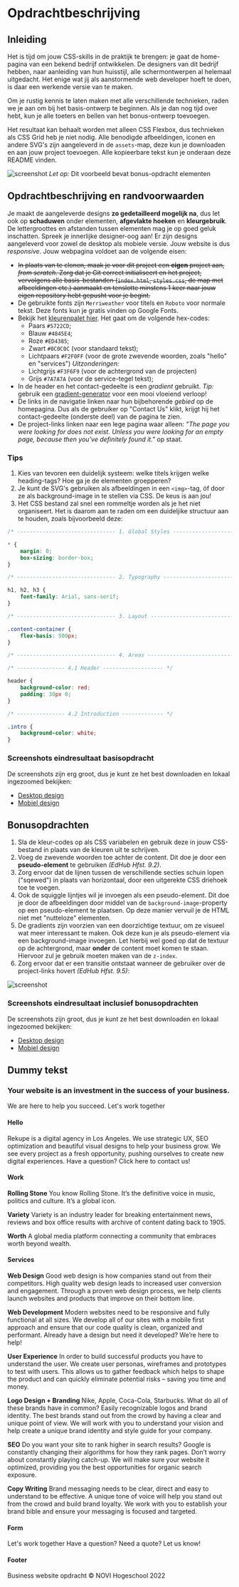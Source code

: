 # Opdrachtbeschrijving

## Inleiding

Het is tijd om jouw CSS-skills in de praktijk te brengen: je gaat de home-pagina van een bekend bedrijf ontwikkelen. De designers van dit bedrijf hebben, naar aanleiding van hun huisstijl, alle schermontwerpen al helemaal uitgedacht. Het enige wat jij als aanstormende web developer hoeft te doen, is daar een werkende versie van te maken.

Om je rustig kennis te laten maken met alle verschillende technieken, raden we je aan om bij het basis-ontwerp te beginnen. Als je dan nog tijd over hebt, kun je alle toeters en bellen van het bonus-ontwerp toevoegen. 

Het resultaat kan behaalt worden met alleen CSS Flexbox, dus technieken als CSS Grid heb je niet nodig. Alle benodigde
afbeeldingen, iconen en andere SVG's zijn aangeleverd in de `assets`-map, deze kun je downloaden en aan jouw project toevoegen. Alle kopieerbare tekst kun je onderaan deze README vinden.

![screenshot](./assets/screenshots/screenshot-main.png)
_Let op:_ Dit voorbeeld bevat bonus-opdracht elementen

## Opdrachtbeschrijving en randvoorwaarden
Je maakt de aangeleverde designs **zo gedetailleerd mogelijk na**, dus let ook op **schaduwen** onder elementen,
**afgevlakte hoeken** en **kleurgebruik**. De lettergroottes en afstanden tussen elementen mag je op goed geluk inschatten.
Spreek je innerlijke designer-oog aan! Er zijn designs aangeleverd voor zowel de desktop als mobiele versie. Jouw
website is dus _responsive_. Jouw webpagina voldoet aan de volgende eisen:
* ~~In plaats van te clonen, maak je voor dit project een **eigen** project aan, _from scratch_. Zorg dat je Git correct
  initialiseert en het project, vervolgens alle basis-bestanden (`index.html`, `styles.css`, de map met afbeeldingen etc.) aanmaakt en tenslotte minstens 1 keer naar jouw eigen repository
  hebt gepusht voor je begint.~~
* De gebruikte fonts zijn `Merriweather` voor titels en `Roboto` voor normale tekst. Deze fonts kun je gratis vinden op
  Google Fonts.
* Bekijk het [kleurenpalet hier](https://coolors.co/5722cd-4b49e8-f2f0ff-ed4385-0c0c0c). Het gaat om de volgende
  hex-codes:
    * Paars `#5722CD`;
    * Blauw `#4845E4`;
    * Roze `#ED4385`;
    * Zwart `#0C0C0C` (voor standaard tekst);
    * Lichtpaars `#F2F0FF` (voor de grote zwevende woorden, zoals "hello" en "services")
      _Uitzonderingen:_
    * Lichtgrijs `#F3F6F9` (voor de achtergrond van de projecten)
    * Grijs `#7A7A7A` (voor de service-tegel tekst);
* In de header en het contact-gedeelte is een _gradient_ gebruikt. _Tip:_ gebruik
  een [gradient-generator](https://cssgradient.io/) voor een mooi vloeiend verloop!
* De links in de navigatie linken naar hun bijbehorende _gebied_ op de homepagina. Dus als de gebruiker op "Contact Us"
  klikt, krijgt hij het contact-gedeelte (onderste deel) van de pagina te zien.
* De project-links linken naar een lege pagina waar alleen: _"The page you were looking for does not exist. Unless you
  were looking for an empty page, because then you've definitely found it."_ op staat.

### Tips
1. Kies van tevoren een duidelijk systeem: welke titels krijgen welke heading-tags? Hoe ga je de elementen groepperen?
2. Je kunt de SVG's gebruiken als afbeeldingen in een `<img>`-tag, óf door ze als background-image in te stellen via CSS. De keus is aan jou!
3. Het CSS bestand zal snel een rommeltje worden als je het niet organiseert. Het is daarom aan te raden om een duideljike structuur aan te houden, zoals bijvoorbeeld deze:

```css
/* ------------------------------- 1. Global Styles -------------------------------- */

* {
    margin: 0;
    box-sizing: border-box;
}

/* ------------------------------- 2. Typography ----------------------------------- */

h1, h2, h3 {
    font-family: Arial, sans-serif;
}

/* ------------------------------- 3. Layout --------------------------------------- */

.content-container {
    flex-basis: 500px;
}

/* ------------------------------- 4. Areas ---------------------------------------- */

/* --------------- 4.1 Header ------------------- */

header {
    background-color: red;
    padding: 30px 0;
}

/* --------------- 4.2 Introduction ------------- */

.intro {
    background-color: white;
}
```

### Screenshots eindresultaat basisopdracht

De screenshots zijn erg groot, dus je kunt ze het best downloaden en lokaal ingezoomed bekijken:

* [Desktop design](https://github.com/hogeschoolnovi/frontend-html-css-concept-opdracht/blob/master/assets/screenshots/basic/basic-desktop.png)
* [Mobiel design](https://github.com/hogeschoolnovi/frontend-html-css-concept-opdracht/blob/master/assets/screenshots/basic/basic-mobiel.png)

## Bonusopdrachten

1. Sla de kleur-codes op als CSS variabelen en gebruik deze in jouw CSS-bestand in plaats van de kleuren uit te
   schrijven.
2. Voeg de zwevende woorden toe achter de content. Dit doe je door een **pseudo-element** te gebruiken _(EdHub Hfst.
   9.2)_.
3. Zorg ervoor dat de lijnen tussen de verschillende secties schuin lopen ("sqewed") in plaats van horizontaal, door een uitgerekte CSS driehoek toe te voegen.
4. Ook de squiggle lijntjes wil je invoegen als een pseudo-element. Dit doe je door de afbeeldingen door middel van de `background-image`-property op een pseudo-element te plaatsen. Op deze manier vervuil je de HTML niet met "nutteloze" elementen.
5. De gradients zijn voorzien van een doorzichtige textuur, om ze visueel wat meer interessant te maken. Ook deze kun je
   als pseudo-element via een background-image invoegen. Let hierbij wel goed op dat de textuur op de achtergrond,
   maar **onder** de content moet komen te staan. Hiervoor zul je gebruik moeten maken van de `z-index`.
6. Zorg ervoor dat er een transitie ontstaat wanneer de gebruiker over de project-links hovert _(EdHub Hfst.
   9.5)_:

![screenshot](./assets/screenshots/bonus/bonus-moving-link.gif)

### Screenshots eindresultaat inclusief bonusopdrachten

De screenshots zijn groot, dus je kunt ze het best downloaden en lokaal ingezoomed bekijken:

* [Desktop design](https://github.com/hogeschoolnovi/frontend-html-css-concept-opdracht/blob/master/assets/screenshots/bonus/bonus-desktop.png)
* [Mobiel design](https://github.com/hogeschoolnovi/frontend-html-css-concept-opdracht/blob/master/assets/screenshots/bonus/bonus-mobiel.png)

## Dummy tekst

### Your website is an investment in the success of your business.
We are here to help you succeed. Let's work together

#### Hello

Rekupe is a digital agency in Los Angeles. We use strategic UX, SEO optimization and beautiful visual designs to help
your business grow. We see every project as a fresh opportunity, pushing ourselves to create new digital experiences.
Have a question? Click here to contact us!

#### Work

**Rolling Stone**
You know Rolling Stone. It’s the definitive voice in music, politics and culture. It’s a global
icon.

**Variety**
Variety is an industry leader for breaking entertainment news, reviews and box office results
with archive of content dating back to 1905.

**Worth**
A global media platform connecting a community that embraces worth beyond wealth.

#### Services

**Web Design**
Good web design is how companies stand out from their competitors. High quality web design leads
to increased user conversion and engagement. Through a proven web design process, we help clients launch websites and products that improve on their bottom line.

**Web Development**
Modern websites need to be responsive and fully functional at all sizes. We develop all of our
sites with a mobile first approach and ensure that our code quality is clean, organized and
performant. Already have a design but need it developed? We’re here to help!

**User Experience**
In order to build successful products you have to understand the user. We create user personas,
wireframes and prototypes to test with users. This allows us to gather feedback which helps to
shape the product and can quickly eliminate potential risks – saving you time and money.

**Logo Design + Branding**
Nike, Apple, Coca-Cola, Starbucks. What do all of these brands have in common? Easily
recognizable logos and brand identity. The best brands stand out from the crowd by having a clear and unique point of view. We will work with you to understand your vision and help create a unique brand identity and style guide for your company.

**SEO**
Do you want your site to rank higher in search results? Google is constantly changing their
algorithms for how they rank pages. Don’t worry about constantly playing catch-up. We will make
sure your website it optimized, providing you the best opportunities for organic search exposure.

**Copy Writing**
Brand messaging needs to be clear, direct and easy to understand to be effective. A unique tone
of voice will help you stand out from the crowd and build brand loyalty. We work with you to
establish your brand bible and ensure your messaging is focused and targeted.

#### Form
Let's work together
Have a question? Need a quote? Let us know!

#### Footer
Business website opdracht &copy; NOVI Hogeschool 2022